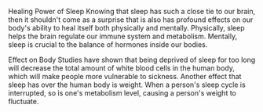 Healing Power of Sleep
Knowing that sleep has such a close tie to our brain, then it shouldn't come as a surprise that is also has profound effects on our body's ability to heal itself both physically and mentally. Physically, sleep helps the brain regulate our immune system and metabolism. Mentally, sleep is crucial to the balance of hormones inside our bodies.

Effect on Body
Studies have shown that being deprived of sleep for too long will decrease the total amount of white blood cells in the human body, which will make people more vulnerable to sickness. Another effect that sleep has over the human body is weight. When a person's sleep cycle is interrupted, so is one's metabolism level, causing a person's weight to fluctuate.



